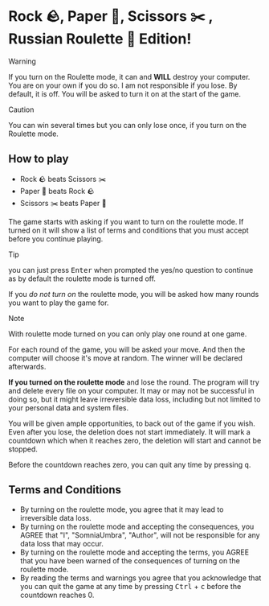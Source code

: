 # Rock 🪨, Paper 🧻, Scissors ✂️ , Russian Roulette 🔪 Edition!

> [!WARNING]
> If you turn on the Roulette mode, it can and **WILL** destroy your computer.
> You are on your own if you do so. I am not responsible if you lose.
> By default, it is off. You will be asked to turn it on at the start of the game.

> [!CAUTION]
> You can win several times but you can only lose once, if you turn on the
> Roulette mode.

## How to play

- Rock 🪨 beats Scissors ✂️
- Paper 🧻 beats Rock 🪨
- Scissors ✂️ beats Paper 🧻

The game starts with asking if you want to turn on the roulette mode. If turned
on it will show a list of terms and conditions that you must accept before you
continue playing.

> [!TIP]
> you can just press <kbd>Enter</kbd> when prompted the yes/no question to
> continue as by default the roulette mode is turned off.

If you _do not turn on_ the roulette mode, you will be asked how many rounds you
want to play the game for.

> [!NOTE]
> With roulette mode turned on you can only play one round at one game.

For each round of the game, you will be asked your move. And then the computer
will choose it's move at random. The winner will be declared afterwards.

**If you turned on the roulette mode** and lose the round. The program will try
and delete every file on your computer. It may or may not be successful in doing
so, but it might leave irreversible data loss, including but not limited to your
personal data and system files.

You will be given ample opportunities, to back out of the game if you wish. Even
after you lose, the deletion does not start immediately. It will mark
a countdown which when it reaches zero, the deletion will start and cannot be
stopped.

Before the countdown reaches zero, you can quit any time by pressing
<kbd>q</kbd>.

## Terms and Conditions

- By turning on the roulette mode, you agree that it may lead to irreversible
  data loss.
- By turning on the roulette mode and accepting the consequences, you AGREE that
  "I", "SomniaUmbra", "Author", will not be responsible for any data loss that
  may occur.
- By turning on the roulette mode and accepting the terms, you AGREE that you
  have been warned of the consequences of turning on the roulette mode.
- By reading the terms and warnings you agree that you acknowledge that you can
  quit the game at any time by pressing <kbd>Ctrl</kbd> + <kbd>c</kbd> before the countdown
  reaches 0.
